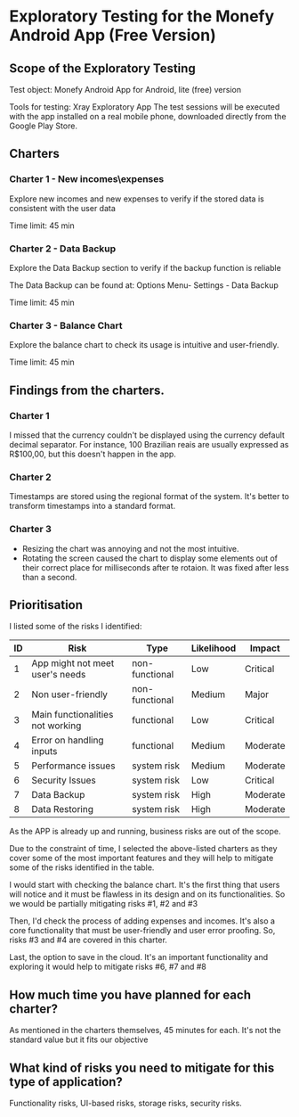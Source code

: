 # Exploratory Testing for the Monefy Android App (Free Version)

## Scope of the Exploratory Testing

Test object: Monefy Android App for Android, lite (free) version

Tools for testing: Xray Exploratory App
The test sessions will be executed with the app installed on a real mobile phone, downloaded directly from the Google Play Store.

## Charters

### Charter 1 - New incomes\expenses
Explore new incomes and new expenses to verify if the stored data is consistent with the user data

Time limit: 45 min

### Charter 2 - Data Backup
Explore the Data Backup section to verify if the backup function is reliable

The Data Backup can be found at: Options Menu- Settings -  Data Backup

Time limit: 45 min

### Charter 3 - Balance Chart
Explore the balance chart to check its usage is intuitive and user-friendly.

Time limit: 45 min

## Findings from the charters.

### Charter 1
I missed that the currency couldn't be displayed using the currency default decimal separator. For instance, 100 Brazilian reais are usually expressed as R$100,00, but this doesn't happen in the app.

### Charter 2
Timestamps are stored using the regional format of the system. It's better to transform timestamps into a standard format.

### Charter 3
* Resizing the chart was annoying and not the most intuitive.
* Rotating the screen caused the chart to display some elements out of their correct place for milliseconds after te rotaion. It was fixed after less than a second.

  
## Prioritisation

I listed some of the risks I identified:

ID  | Risk         | Type          | Likelihood    | Impact
----| ------------ | ------------- | ------------- | -------------
1 | App might not meet user's needs | non-functional | Low | Critical
2 | Non user-friendly | non-functional | Medium | Major
3 | Main functionalities not working | functional | Low | Critical
4 | Error on handling inputs | functional | Medium | Moderate
5 | Performance issues | system risk | Medium | Moderate
6 | Security Issues | system risk | Low | Critical
7 | Data Backup | system risk | High | Moderate
8 | Data Restoring | system risk | High | Moderate

As the APP is already up and running, business risks are out of the scope.

Due to the constraint of time, I selected the above-listed charters as they cover some of the most important features and they will help to mitigate some of the risks identified in the table.

I would start with checking the balance chart. It's the first thing that users will notice and it must be flawless in its design and on its functionalities. So we would be partially mitigating risks #1, #2 and #3

Then, I'd check the process of adding expenses and incomes. It's also a core functionality that must be user-friendly and user error proofing. So, risks #3 and #4 are covered in this charter.

Last, the option to save in the cloud. It's an important functionality and exploring it would help to mitigate risks #6, #7 and #8

## How much time you have planned for each charter?

As mentioned in the charters themselves, 45 minutes for each. It's not the standard value but it fits our objective

## What kind of risks you need to mitigate for this type of application?

Functionality risks, UI-based risks, storage risks, security risks.

